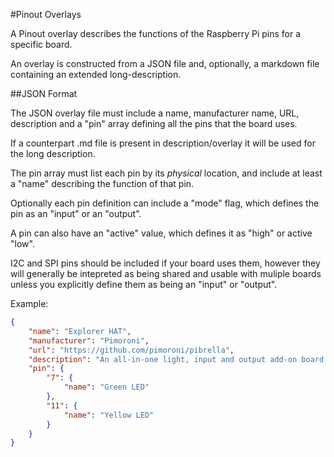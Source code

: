 #Pinout Overlays

A Pinout overlay describes the functions of the Raspberry Pi pins for a specific board.

An overlay is constructed from a JSON file and, optionally, a markdown file containing an extended long-description.

##JSON Format

The JSON overlay file must include a name, manufacturer name, URL, description and a "pin" array defining all the
pins that the board uses.

If a counterpart .md file is present in description/overlay it will be used for the long description.

The pin array must list each pin by its *physical* location, and include at least a "name" describing the function
of that pin.

Optionally each pin definition can include a "mode" flag, which defines the pin as an "input" or an "output".

A pin can also have an "active" value, which defines it as "high" or active "low".

I2C and SPI pins should be included if your board uses them, however they will generally be intepreted as being
shared and usable with muliple boards unless you explicitly define them as being an "input" or "output".

Example:

```json
{
	"name": "Explorer HAT",
	"manufacturer": "Pimoroni",
	"url": "https://github.com/pimoroni/pibrella",
	"description": "An all-in-one light, input and output add-on board.",
	"pin": {
		"7": {
			"name": "Green LED"
		},
		"11": {
			"name": "Yellow LED"
		}
	}
}
```
